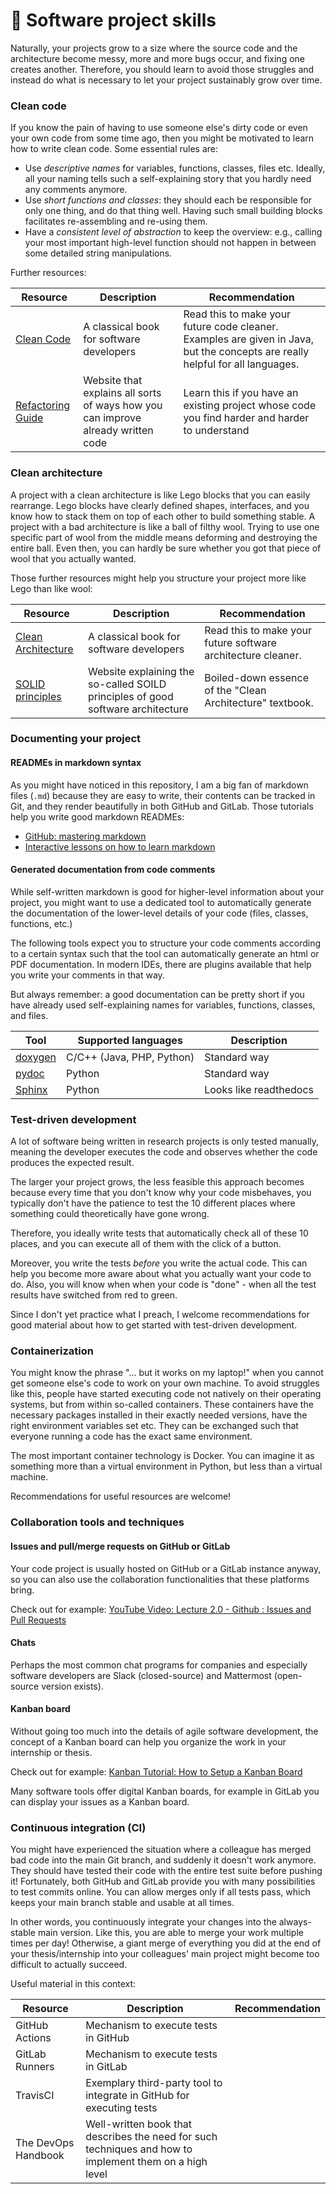 # :brain: Software project skills

Naturally, your projects grow to a size where the source code and the architecture become messy, more and more bugs occur, and fixing one creates another. Therefore, you should learn to avoid those struggles and instead do what is necessary to let your project sustainably grow over time.

### Clean code

If you know the pain of having to use someone else's dirty code or even your own code from some time ago, then you might be motivated to learn how to write clean code. Some essential rules are:
- Use *descriptive names* for variables, functions, classes, files etc. Ideally, all your naming tells such a self-explaining story that you hardly need any comments anymore.
- Use *short functions and classes*: they should each be responsible for only one thing, and do that thing well. Having such small building blocks facilitates re-assembling and re-using them.
- Have a *consistent level of abstraction* to keep the overview: e.g., calling your most important high-level function should not happen in between some detailed string manipulations.

Further resources:

| Resource | Description | Recommendation |
| --- | --- | ---- |
| [Clean Code](https://www.oreilly.com/library/view/clean-code-a/9780136083238/) | A classical book for software developers | Read this to make your future code cleaner. Examples are given in Java, but the concepts are really helpful for all languages.  |
| [Refactoring Guide](https://sourcemaking.com/refactoring/refactorings)  | Website that explains all sorts of ways how you can improve already written code | Learn this if you have an existing project whose code you find harder and harder to understand |



### Clean architecture

A project with a clean architecture is like Lego blocks that you can easily rearrange. Lego blocks have clearly defined shapes, interfaces, and you know how to stack them on top of each other to build something stable. <!-- You can take the roof of one Lego house and put it on a completely different Lego house as long as the blocks structure supporting the roof is the same. -->
A project with a bad architecture is like a ball of filthy wool.  Trying to use one specific part of wool from the middle means deforming and destroying the entire ball. Even then, you can hardly be sure whether you got that piece of wool that you actually wanted.


Those further resources might help you structure your project more like Lego than like wool:

| Resource | Description | Recommendation |
| --- | --- | ---- |
| [Clean Architecture](https://www.oreilly.com/library/view/clean-architecture-a/9780134494272/) | A classical book for software developers | Read this to make your future software architecture cleaner.  |
| [SOLID principles](https://dzone.com/articles/solid-principles-basic-building-blocks-of-a-clean) | Website explaining the so-called SOILD principles of good software architecture | Boiled-down essence of the "Clean Architecture" textbook.  |



### Documenting your project

#### READMEs in markdown syntax

As you might have noticed in this repository, I am a big fan of markdown files (`.md`) because they are easy to write, their contents can be tracked in Git, and they render beautifully in both GitHub and GitLab. Those tutorials help you write good markdown READMEs:
* [GitHub: mastering markdown](https://guides.github.com/features/mastering-markdown/)
* [Interactive lessons on how to learn markdown](https://www.markdowntutorial.com/lesson/1/)

#### Generated documentation from code comments
While self-written markdown is good for higher-level information about your project, you might want to use a dedicated tool to automatically generate the documentation of the lower-level details of your code (files, classes, functions, etc.)

The following tools expect you to structure your code comments according to a certain syntax such that the tool can automatically generate an html or PDF documentation. In modern IDEs, there are plugins available that help you write your comments in that way.

But always remember: a good documentation can be pretty short if you have already used self-explaining names for variables, functions, classes, and files.


| Tool | Supported languages | Description |
| ---  | --------------      | ------ |
| [doxygen](https://www.doxygen.nl/manual/starting.html) | C/C++ (Java, PHP, Python)   | Standard way |
| [pydoc](https://docs.python.org/3/library/pydoc.html) | Python | Standard way |
| [Sphinx](https://www.sphinx-doc.org/en/master/usage/quickstart.html) | Python | Looks like readthedocs |





### Test-driven development

A lot of software being written in research projects is only tested manually, meaning the developer executes the code and observes whether the code produces the expected result.

The larger your project grows, the less feasible this approach becomes because every time that you don't know why your code misbehaves, you typically don't have the patience to test the 10 different places where something could theoretically have gone wrong.

Therefore, you ideally write tests that automatically check all of these 10 places, and you can execute all of them with the click of a button.

Moreover, you write the tests *before* you write the actual code. This can help you become more aware about what you actually want your code to do. Also, you will know when when your code is "done" - when all the test results have switched from red to green.

Since I don't yet practice what I preach, I welcome recommendations for good material about how to get started with test-driven development.


### Containerization

You might know the phrase "... but it works on my laptop!" when you cannot get someone else's code to work on your own machine.
To avoid struggles like this, people have started executing code not natively on their operating systems, but from within so-called containers.
These containers have the necessary packages installed in their exactly needed versions, have the right environment variables set etc. They can be exchanged such that everyone running a code has the exact same environment.

The most important container technology is Docker. You can imagine it as something more than a virtual environment in Python, but less than a virtual machine.

Recommendations for useful resources are welcome!



### Collaboration tools and techniques

#### Issues and pull/merge requests on GitHub or GitLab
Your code project is usually hosted on GitHub or a GitLab instance anyway, so you can also use the collaboration functionalities that these platforms bring.

Check out for example:
[YouTube Video: Lecture 2.0 - Github : Issues and Pull Requests](https://www.youtube.com/watch?v=LuL60r-XnL4)

#### Chats

Perhaps the most common chat programs for companies and especially software developers are Slack (closed-source) and Mattermost (open-source version exists).



#### Kanban board

Without going too much into the details of agile software development, the concept of a Kanban board can help you organize the work in your internship or thesis.

Check out for example:
[Kanban Tutorial: How to Setup a Kanban Board](https://www.youtube.com/watch?v=7MDWfAsrrtw)

Many software tools offer digital Kanban boards, for example in GitLab you can display your issues as a Kanban board.






### Continuous integration (CI)
You might have experienced the situation where a colleague has merged bad code into the main Git branch, and suddenly it doesn't work anymore.
They should have tested their code with the entire test suite before pushing it!
Fortunately, both GitHub and GitLab provide you with many possibilities to test commits online. You can allow merges only if all tests pass, which keeps your main branch stable and usable at all times.

In other words, you continuously integrate your changes into the always-stable main version. Like this, you are able to merge your work multiple times per day! Otherwise, a giant merge of everything you did at the end of your thesis/internship into your colleagues' main project might become too difficult to actually succeed.

Useful material in this context:

| Resource | Description | Recommendation |
| --- | --- | --- |
| GitHub Actions | Mechanism to execute tests in GitHub | |
| GitLab Runners | Mechanism to execute tests in GitLab | |
| TravisCI | Exemplary third-party tool to integrate in GitHub for executing tests  |
| The DevOps Handbook | Well-written book that describes the need for such techniques and how to implement them on a high level | |
